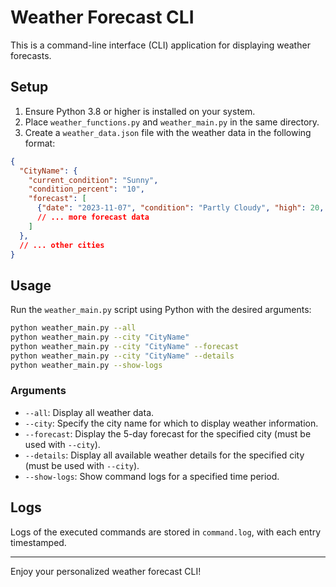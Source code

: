 # Weather Forecast CLI

This is a command-line interface (CLI) application for displaying weather forecasts.

## Setup

1. Ensure Python 3.8 or higher is installed on your system.
2. Place `weather_functions.py` and `weather_main.py` in the same directory.
3. Create a `weather_data.json` file with the weather data in the following format:

```json
{
  "CityName": {
    "current_condition": "Sunny",
    "condition_percent": "10",
    "forecast": [
      {"date": "2023-11-07", "condition": "Partly Cloudy", "high": 20, "low": 10},
      // ... more forecast data
    ]
  },
  // ... other cities
}
```

## Usage

Run the `weather_main.py` script using Python with the desired arguments:

```bash
python weather_main.py --all
python weather_main.py --city "CityName"
python weather_main.py --city "CityName" --forecast
python weather_main.py --city "CityName" --details
python weather_main.py --show-logs
```

### Arguments

- `--all`: Display all weather data.
- `--city`: Specify the city name for which to display weather information.
- `--forecast`: Display the 5-day forecast for the specified city (must be used with `--city`).
- `--details`: Display all available weather details for the specified city (must be used with `--city`).
- `--show-logs`: Show command logs for a specified time period.

## Logs

Logs of the executed commands are stored in `command.log`, with each entry timestamped.

---

Enjoy your personalized weather forecast CLI!
